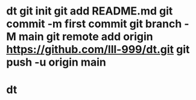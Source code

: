 # dt git init git add README.md git commit -m first commit git branch -M main git remote add origin https://github.com/lll-999/dt.git git push -u origin main
# dt
